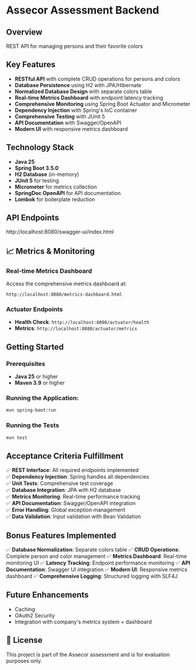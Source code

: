 # Assecor Assessment Backend

##  Overview

REST API for managing persons and their favorite colors

##  Key Features

- **RESTful API** with complete CRUD operations for persons and colors
- **Database Persistence** using H2 with JPA/Hibernate
- **Normalized Database Design** with separate colors table
- **Real-time Metrics Dashboard** with endpoint latency tracking
- **Comprehensive Monitoring** using Spring Boot Actuator and Micrometer
- **Dependency Injection** with Spring's IoC container
- **Comprehensive Testing** with JUnit 5
- **API Documentation** with Swagger/OpenAPI
- **Modern UI** with responsive metrics dashboard

##  Technology Stack

- **Java 25**
- **Spring Boot 3.5.0**
- **H2 Database** (in-memory)
- **JUnit 5** for testing
- **Micrometer** for metrics collection
- **SpringDoc OpenAPI** for API documentation
- **Lombok** for boilerplate reduction


##  API Endpoints

http://localhost:8080/swagger-ui/index.html

## 📈 Metrics & Monitoring

### Real-time Metrics Dashboard
Access the comprehensive metrics dashboard at:
```
http://localhost:8080/metrics-dashboard.html
```

### Actuator Endpoints

- **Health Check**: `http://localhost:8080/actuator/health`
- **Metrics**: `http://localhost:8080/actuator/metrics`

##  Getting Started

### Prerequisites

- **Java 25** or higher
- **Maven 3.9** or higher


### Running the Application:
   ```bash
   mvn spring-boot:run
   ```

### Running the Tests

```bash
mvn test
```

##  Acceptance Criteria Fulfillment

✅ **REST Interface**: All required endpoints implemented  
✅ **Dependency Injection**: Spring handles all dependencies  
✅ **Unit Tests**: Comprehensive test coverage  
✅ **Database Integration**: JPA with H2 database  
✅ **Metrics Monitoring**: Real-time performance tracking  
✅ **API Documentation**: Swagger/OpenAPI integration  
✅ **Error Handling**: Global exception management  
✅ **Data Validation**: Input validation with Bean Validation  

##  Bonus Features Implemented

✅ **Database Normalization**: Separate colors table 
✅ **CRUD Operations**: Complete person and color management 
✅ **Metrics Dashboard**: Real-time monitoring UI 
✅ **Latency Tracking**: Endpoint performance monitoring 
✅ **API Documentation**: Swagger UI integration 
✅ **Modern UI**: Responsive metrics dashboard 
✅ **Comprehensive Logging**: Structured logging with SLF4J 

## Future Enhancements

- Caching
- OAuth2 Security
- Integration with company's metrics system + dashboard

## 📝 License

This project is part of the Assecor assessment and is for evaluation purposes only.

